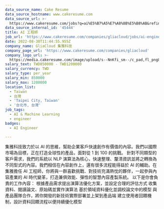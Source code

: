 ```yaml
---
data_source_name: Cake Resume
data_source_hostname: www.cakeresume.com
data_source_url: >-
  https://www.cakeresume.com/jobs?q=ai%E5%B7%A5%E7%A8%8B%E5%B8%AB&refinementList%5Blang_[…]y_type%5D=per_year&range%5Bsalary_range%5D%5Bmin%5D=1000000
data_source_internal_id: '45444'
title: AI 工程師
job_url: 'https://www.cakeresume.com/companies/gliacloud/jobs/ai-engineer-f77f93'
date: 2022-08-30T11:44:55.955Z
company_name: GliaCloud 集雅科技
company_page_url: 'https://www.cakeresume.com/companies/gliacloud'
company_logo_url: >-
  https://media.cakeresume.com/image/upload/s--NnKfi_sm--/c_pad,fl_png8,h_200,w_200/v1565941306/toliwpxmw5sg8nrwuujs.png
salary_text: TWD850000 - TWD1200000
salary_currency: TWD
salary_type: per_year
salary_min: 850000
salary_max: 1200000
location_list:
  - Taiwan
  - 台灣
  - 'Taipei City, Taiwan'
  - '台北市, 台灣'
job_tags:
  - AI & Machine Learning
  - engineer
badges:
  - AI Engineer

---
```


集雅科技致力於以 AI 的思維，幫助企業客戶快速創作有價值的內容。我們以國際市場為目標，正在打造全球性的產品，面對從 1 到 100 的挑戰。 針對不同類型的客戶需求，我們的系統以 NLP 演算法為核心，快速整理、釐清資訊並將之轉換為不同型式的內容。我們相信在內容創作上，還有很多流程能得益於 AI 的輔助。在集雅擔任 AI 工程師，你將與一群喜歡挑戰、對技術充滿熱忱的夥伴，一起參與內容產業的 AI 時代變革，打造兼俱效能、彈性的智慧內容產製系統。 以下是你會負責的工作內容： 根據產品需求提出演算法優化方案，並設定合理的評估方式 收集資料、閱讀論文、原始碼並實作演算法 基於領域資料優化並調校論文中的模型 與產品團隊合作，將你開發的新技術實際部署並上架到產品端 建立使用者回饋機制，設計資料回饋流程以便持續優化模型
